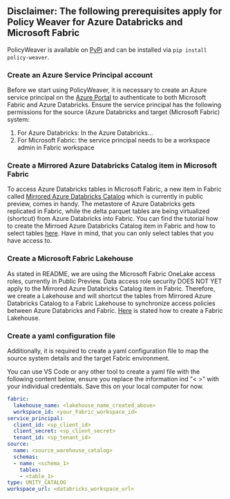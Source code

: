 ## Disclaimer: The following prerequisites apply for Policy Weaver for Azure Databricks and Microsoft Fabric

PolicyWeaver is available on [PyPi](https://pypi.org/project/policy-weaver/) and can be installed via `pip install policy-weaver`.

### Create an Azure Service Principal account
Before we start using PolicyWeaver, it is necessary to create an Azure service principal on the [Azure Portal](https://portal.azure.com/) to authenticate to both Microsoft Fabric and Azure Databricks. Ensure the service principal has the following permissions for the source (Azure Databricks and target (Microsoft Fabric) system:

1. For Azure Databricks: In the Azure Databricks...
2. For Microsoft Fabric: the service principal needs to be a workspace admin in Fabric workspace

### Create a Mirrored Azure Databricks Catalog item in Microsoft Fabric
To access Azure Databricks tables in Microsoft Fabric, a new item in Fabric called [Mirrored Azure Databricks Catalog](https://learn.microsoft.com/en-us/fabric/database/mirrored-database/azure-databricks) which is currently in public preview, comes in handy. The metastore of Azure Databricks gets replicated in Fabric, while the delta parquet tables are being virtualized (shortcut) from Azure Databricks into Fabric. You can find the tutorial how to create the Mirroed Azure Databricks Catalog item in Fabric and how to select tables [here](https://learn.microsoft.com/en-us/fabric/database/mirrored-database/azure-databricks-tutorial#create-a-mirrored-database-from-azure-databricks). Have in mind, that you can only select tables that you have access to.


### Create a Microsoft Fabric Lakehouse
As stated in README, we are using the Microsoft Fabric OneLake access roles, currently in Public Preview. Data access role security DOES NOT YET apply to the Mirrored Azure Databricks Catalog item in Fabric. Therefore, we create a Lakehouse and will shortcut the tables from Mirrored Azure Databricks Catalog to a Fabric Lakehouse to synchronize access policies between Azure Databricks and Fabric. [Here](https://learn.microsoft.com/en-us/fabric/data-engineering/create-lakehouse) is stated how to create a Fabric Lakehouse.


### Create a yaml configuration file
Additionally, it is required to create a yaml configuration file to map the source system details and the target Fabric environment.

You can use VS Code or any other tool to create a yaml file with the following content below, ensure you replace the information ind "< >" with your individual credentials. Save this on your local computer for now. 


```yml
fabric:
  lakehouse_name: <lakehouse_name_created_above>
  workspace_id: <your_Fabric_workspace_id>
service_principal:
  client_id: <sp_client_id>
  client_secret: <sp_client_secret>
  tenant_id: <sp_tenant_id>
source:
  name: <source_warehouse_catalog>
  schemas:
  - name: <schema_1>
    tables:
    - <table_1>
type: UNITY_CATALOG
workspace_url: <databricks_workspace_url>
```